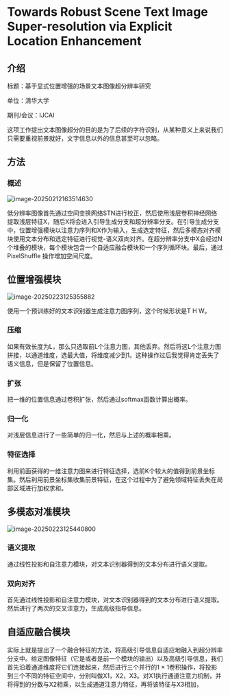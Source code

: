 # Towards Robust Scene Text Image Super-resolution via Explicit Location Enhancement

## 介绍

标题：基于显式位置增强的场景文本图像超分辨率研究

单位：清华大学

期刊/会议：IJCAI

这项工作提出文本图像超分的目的是为了后续的字符识别，从某种意义上来说我们只需要重视前景就好，文字信息以外的信息甚至可以忽略。

## 方法

### 概述

![image-20250212163514630](C:\Users\24531\AppData\Roaming\Typora\typora-user-images\image-20250212163514630.png)

低分辨率图像首先通过空间变换网络STN进行校正，然后使用浅层卷积神经网络提取浅层特征X，随后X将会进入引导生成分支和超分辨率分支。在引导生成分支中，位置增强模块以注意力序列和X作为输入，生成选定特征，然后多模态对齐模块使用文本分布和选定特征进行视觉-语义双向对齐。在超分辨率分支中X会经过N个堆叠的模块，每个模块包含一个自适应融合模块和一个序列循环块。最后，通过 PixelShuffle 操作增加空间尺度。

## 位置增强模块

![image-20250223125355882](C:\Users\24531\AppData\Roaming\Typora\typora-user-images\image-20250223125355882.png)

使用一个预训练好的文本识别器生成注意力图序列，这个时候形状是T H W。

### 压缩

如果有效长度为L，那么只选取前L个注意力图，其他丢弃。然后将这L个注意力图拼接，以通道维度，选最大值，将维度减少到1。这种操作过后我觉得肯定丢失了语义信息，但是保留了位置信息。

### 扩张

把一维的位置信息通过卷积扩张，然后通过softmax函数计算出概率。

### 归一化

对浅层信息进行了一些简单的归一化，然后与上述的概率相乘。

### 特征选择

利用前面获得的一维注意力图来进行特征选择，选前K个较大的值得到前景坐标集。然后利用前景坐标集收集前景特征，在这个过程中为了避免领域特征丢失在局部区域进行加权求和。

## 多模态对准模块

![image-20250223125440800](C:\Users\24531\AppData\Roaming\Typora\typora-user-images\image-20250223125440800.png)

### 语义提取

通过线性投影和自注意力模块，对文本识别器得到的文本分布进行语义提取。

### 双向对齐

首先通过线性投影和自注意力模块，对文本识别器得到的文本分布进行语义提取。然后进行了两次的交叉注意力，生成高级指导信息。

## 自适应融合模块

实际上就是提出了一个融合特征的方法，将高级引导信息自适应地融入到超分辨率分支中。给定图像特征（它是或者是前一个模块的输出）以及高级引导信息，我们首先沿着通道维度将它们连接起来，然后进行三个并行的1 × 1卷积操作，将投影到三个不同的特征空间中，分别叫做X1，X2，X3。对X1执行通道注意力机制，并将得到的分数与X2相乘，以生成通道注意力特征，再将该特征与X3相加，
